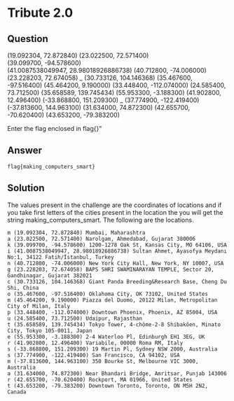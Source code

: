 # Tribute 2.0

## Question

(19.092304, 72.872840)
(23.022500, 72.571400)  
(39.099700, -94.578600)  
(41.0087538049947, 28.98018926886738)
(40.712800, -74.006000)
(23.228203, 72.674058)
_
(30.733126, 104.146368)
(35.467600, -97.516400)
(45.464200, 9.190000)
(33.448400, -112.074000)
(24.585400, 73.712500)
(35.658589, 139.745434)
(55.953300, -3.188300)
(41.902800, 12.496400)
(-33.868800, 151.209300)
_
(37.774900, -122.419400)
(-37.813600, 144.963100)
(31.634000, 74.872300)
(42.655700, -70.620400)
(43.653200, -79.383200)

Enter the flag enclosed in flag{}"

## Answer

```
flag{making_computers_smart}
```

## Solution

The values present in the challenge are the coordinates of locations and if you take first letters of the cities present in the location the you will get the string making_computers_smart.
The following are the locations.

```
m (19.092304, 72.872840) Mumbai, Maharashtra
a (23.022500, 72.571400) Narolgam, Ahmedabad, Gujarat 380006
k (39.099700, -94.578600) 1200-1278 Oak St, Kansas City, MO 64106, USA
i (41.0087538049947, 28.98018926886738) Sultan Ahmet, Ayasofya Meydanı No:1, 34122 Fatih/İstanbul, Turkey
n (40.712800, -74.006000) New York City Hall, New York, NY 10007, USA
g (23.228203, 72.674058) BAPS SHRI SWAMINARAYAN TEMPLE, Sector 20, Gandhinagar, Gujarat 382021
c (30.733126, 104.146368) Giant Panda Breeding&Research Base, Cheng Du Shi, China
o (35.467600, -97.516400) Oklahoma City, OK 73102, United States
m (45.464200, 9.190000) Piazza del Duomo, 20122 Milan, Metropolitan City of Milan, Italy
p (33.448400, -112.074000) Downtown Phoenix, Phoenix, AZ 85004, USA
u (24.585400, 73.712500) Udaipur, Rajasthan
t (35.658589, 139.745434) Tokyo Tower, 4-chōme-2-8 Shibakōen, Minato City, Tokyo 105-0011, Japan
e (55.953300, -3.188300) 2-4 Waterloo Pl, Edinburgh EH1 3EG, UK
r (41.902800, 12.496400) Variabile, 00000 Roma RM, Italy
s (-33.868800, 151.209300) 19 Martin Pl, Sydney NSW 2000, Australia
s (37.774900, -122.419400) San Francisco, CA 94102, USA
m (-37.813600, 144.963100) 350 Bourke St, Melbourne VIC 3000, Australia
a (31.634000, 74.872300) Near Bhandari Bridge, Amritsar, Punjab 143006
r (42.655700, -70.620400) Rockport, MA 01966, United States
t (43.653200, -79.383200) Downtown Toronto, Toronto, ON M5H 2N2, Canada
```
